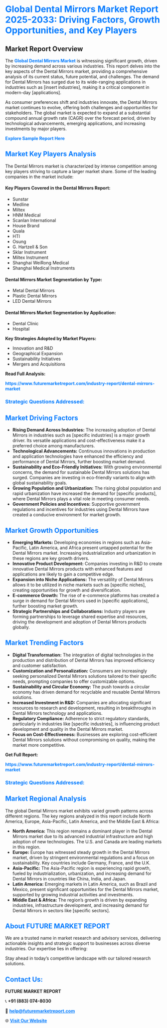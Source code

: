 <h1 style="color: #007BFF;">Global Dental Mirrors Market Report 2025-2033: Driving Factors, Growth Opportunities, and Key Players</h1>

<section id="overview">
<h2>Market Report Overview</h2>
<p>The <a href="https://www.futuremarketreport.com/industry-report/dental-mirrors-market" style="color: #007BFF; text-decoration: none;"><strong>Global Dental Mirrors Market</strong></a> is witnessing significant growth, driven by increasing demand across various industries. This report delves into the key aspects of the Dental Mirrors market, providing a comprehensive analysis of its current status, future potential, and challenges. The demand for Dental Mirrors has surged due to its wide-ranging applications in industries such as [insert industries], making it a critical component in modern-day [applications].</p>
<p>As consumer preferences shift and industries innovate, the Dental Mirrors market continues to evolve, offering both challenges and opportunities for stakeholders. The global market is expected to expand at a substantial compound annual growth rate (CAGR) over the forecast period, driven by technological advancements, emerging applications, and increasing investments by major players.</p>
</section>

<section id="overview">
<p><a href="https://www.futuremarketreport.com/request-sample/reportId=89136" style="color: #007BFF; text-decoration: none;"><strong>Explore Sample Report Here</strong></a></p>
</section>

<section id="key-players">
<h2 style="color: #007BFF;">Market Key Players Analysis</h2>
<p>The Dental Mirrors market is characterized by intense competition among key players striving to capture a larger market share. Some of the leading companies in the market include:</p>
<h4>Key Players Covered in the Dental Mirrors Report:</h4>
<ul><li>Sunstar</li><li>Medline</li><li>Miltex</li><li>HNM Medical</li><li>Scanlan International</li><li>House Brand</li><li>Quala</li><li>HTI</li><li>Osung</li><li>G. Hartzell &amp; Son</li><li>Sklar Instrument</li><li>Miltex Instrument</li><li>Shanghai WeiRong Medical</li><li>Shanghai Medical Instruments</li></ul>
<h4>Dental Mirrors Market Segmentation by Type:</h4>
<ul><li>Metal Dental Mirrors</li><li>Plastic Dental Mirrors</li><li>LED Dental Mirrors</li></ul>

<h4>Dental Mirrors Market Segmentation by Application:</h4>
<ul><li>Dental Clinic</li><li>Hospital</li></ul>
<p><strong>Key Strategies Adopted by Market Players:</strong></p>
<ul>
<li>Innovation and R&D</li>
<li>Geographical Expansion</li>
<li>Sustainability Initiatives</li>
<li>Mergers and Acquisitions</li>
</ul>
</section>

<section>
<p><strong>Read Full Analysis: </strong></p><a href="https://www.futuremarketreport.com/industry-report/dental-mirrors-market" style="color: #007BFF; text-decoration: none;"><strong>https://www.futuremarketreport.com/industry-report/dental-mirrors-market</strong></a>
<h3 style="color: #007BFF;">Strategic Questions Addressed:</h3>
</section>

<section id="driving-factors">
<h2 style="color: #007BFF;">Market Driving Factors</h2>
<ul>
<li><strong>Rising Demand Across Industries:</strong> The increasing adoption of Dental Mirrors in industries such as [specific industries] is a major growth driver. Its versatile applications and cost-effectiveness make it a preferred choice among manufacturers.</li>
<li><strong>Technological Advancements:</strong> Continuous innovations in production and application technologies have enhanced the efficiency and performance of Dental Mirrors, further boosting market demand.</li>
<li><strong>Sustainability and Eco-Friendly Initiatives:</strong> With growing environmental concerns, the demand for sustainable Dental Mirrors solutions has surged. Companies are investing in eco-friendly variants to align with global sustainability goals.</li>
<li><strong>Growing Population and Urbanization:</strong> The rising global population and rapid urbanization have increased the demand for [specific products], where Dental Mirrors plays a vital role in meeting consumer needs.</li>
<li><strong>Government Policies and Incentives:</strong> Supportive government regulations and incentives for industries using Dental Mirrors have created a conducive environment for market growth.</li>
</ul>
</section>

<section id="growth-opportunities">
<h2 style="color: #007BFF;">Market Growth Opportunities</h2>
<ul>
<li><strong>Emerging Markets:</strong> Developing economies in regions such as Asia-Pacific, Latin America, and Africa present untapped potential for the Dental Mirrors market. Increasing industrialization and urbanization in these regions are key growth drivers.</li>
<li><strong>Innovative Product Development:</strong> Companies investing in R&D to create innovative Dental Mirrors products with enhanced features and applications are likely to gain a competitive edge.</li>
<li><strong>Expansion into Niche Applications:</strong> The versatility of Dental Mirrors allows it to be utilized in niche markets such as [specific niches], creating opportunities for growth and diversification.</li>
<li><strong>E-commerce Growth:</strong> The rise of e-commerce platforms has created a surge in demand for Dental Mirrors used in [specific applications], further boosting market growth.</li>
<li><strong>Strategic Partnerships and Collaborations:</strong> Industry players are forming partnerships to leverage shared expertise and resources, driving the development and adoption of Dental Mirrors products globally.</li>
</ul>
</section>

<section id="trending-factors">
<h2 style="color: #007BFF;">Market Trending Factors</h2>
<ul>
<li><strong>Digital Transformation:</strong> The integration of digital technologies in the production and distribution of Dental Mirrors has improved efficiency and customer satisfaction.</li>
<li><strong>Customization and Personalization:</strong> Consumers are increasingly seeking personalized Dental Mirrors solutions tailored to their specific needs, prompting companies to offer customizable options.</li>
<li><strong>Sustainability and Circular Economy:</strong> The push towards a circular economy has driven demand for recyclable and reusable Dental Mirrors solutions.</li>
<li><strong>Increased Investment in R&D:</strong> Companies are allocating significant resources to research and development, resulting in breakthroughs in Dental Mirrors technology and applications.</li>
<li><strong>Regulatory Compliance:</strong> Adherence to strict regulatory standards, particularly in industries like [specific industries], is influencing product development and quality in the Dental Mirrors market.</li>
<li><strong>Focus on Cost-Effectiveness:</strong> Businesses are exploring cost-efficient Dental Mirrors solutions without compromising on quality, making the market more competitive.</li>
</ul>
</section>

<section>
<p><strong>Get Full Report: </strong></p><a href="https://www.futuremarketreport.com/industry-report/dental-mirrors-market" style="color: #007BFF; text-decoration: none;"><strong>https://www.futuremarketreport.com/industry-report/dental-mirrors-market</strong></a>
<h3 style="color: #007BFF;">Strategic Questions Addressed:</h3>
</section>


<section id="regional-analysis">
<h2 style="color: #007BFF;">Market Regional Analysis</h2>
<p>The global Dental Mirrors market exhibits varied growth patterns across different regions. The key regions analyzed in this report include North America, Europe, Asia-Pacific, Latin America, and the Middle East & Africa:</p>
<ul>
<li><strong>North America:</strong> This region remains a dominant player in the Dental Mirrors market due to its advanced industrial infrastructure and high adoption of new technologies. The U.S. and Canada are leading markets in this region.</li>
<li><strong>Europe:</strong> Europe has witnessed steady growth in the Dental Mirrors market, driven by stringent environmental regulations and a focus on sustainability. Key countries include Germany, France, and the U.K.</li>
<li><strong>Asia-Pacific:</strong> The Asia-Pacific region is experiencing rapid growth, fueled by industrialization, urbanization, and increasing demand for Dental Mirrors in countries like China, India, and Japan.</li>
<li><strong>Latin America:</strong> Emerging markets in Latin America, such as Brazil and Mexico, present significant opportunities for the Dental Mirrors market, supported by growing industrial activities and investments.</li>
<li><strong>Middle East & Africa:</strong> The region’s growth is driven by expanding industries, infrastructure development, and increasing demand for Dental Mirrors in sectors like [specific sectors].</li>
</ul>
</section>

<footer>
<h2 style="color: #007BFF;">About FUTURE MARKET REPORT</h2>
<p>We are a trusted name in market research and advisory services, delivering actionable insights and strategic support to businesses across diverse industries. Our expertise lies in offering:</p>

<p>Stay ahead in today’s competitive landscape with our tailored research solutions.</p>

<h2 style="color: #007BFF;">Contact Us:</h2>
<p><strong>FUTURE MARKET REPORT</strong></p>
<p>📞 <strong>+91 (883) 074-8030</strong></p>
<p>📧 <strong><a href="mailto:help@futuremarketreport.com" style="color: #007BFF;">help@futuremarketreport.com</a></strong></p>
<p>🌐 <strong><a href="https://www.futuremarketreport.com/" style="color: #007BFF;">Visit Our Website</a></strong></p>
</footer>